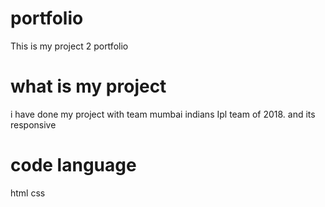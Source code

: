 # portfolio
This is my project 2 portfolio

# what is my project
i have done my project with team mumbai indians Ipl team of 2018.
and its responsive

# code language
html
css
